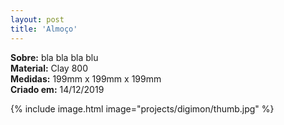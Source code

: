 ```yaml
---
layout: post
title: 'Almoço'
---
```

**Sobre:** bla bla bla blu<br>
**Material:**  Clay 800<br>
**Medidas:** 199mm x 199mm x 199mm<br>
**Criado em:** 14/12/2019<br>

{% include image.html image="projects/digimon/thumb.jpg" %}
